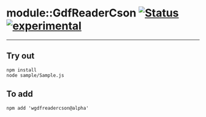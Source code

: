 
# module::GdfReaderCson  [![Status](https://github.com/Wandalen/wGdfReaderCson/workflows/Test/badge.svg)](https://github.com/Wandalen/wGdfReaderCson/actions?query=workflow%3ATest) [![experimental](https://img.shields.io/badge/stability-experimental-orange.svg)](https://github.com/emersion/stability-badges#experimental)

___

## Try out
```
npm install
node sample/Sample.js
```

## To add
```
npm add 'wgdfreadercson@alpha'
```

